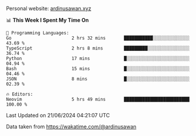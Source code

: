 Personal website: [ardinusawan.xyz](https://ardinusawan.xyz)

<!--START_SECTION:waka-->
📊 **This Week I Spent My Time On** 

```text
💬 Programming Languages: 
Go                       2 hrs 32 mins       ███████████░░░░░░░░░░░░░░   43.69 % 
TypeScript               2 hrs 8 mins        █████████░░░░░░░░░░░░░░░░   36.74 % 
Python                   17 mins             █░░░░░░░░░░░░░░░░░░░░░░░░   04.94 % 
Bash                     15 mins             █░░░░░░░░░░░░░░░░░░░░░░░░   04.46 % 
JSON                     8 mins              █░░░░░░░░░░░░░░░░░░░░░░░░   02.39 % 

🔥 Editors: 
Neovim                   5 hrs 49 mins       █████████████████████████   100.00 % 
```


 Last Updated on 21/06/2024 04:21:07 UTC
<!--END_SECTION:waka-->
Data taken from https://wakatime.com/@ardinusawan
